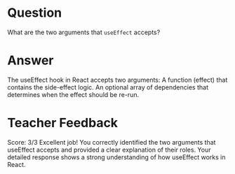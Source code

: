 # Question

What are the two arguments that `useEffect` accepts?

# Answer

The useEffect hook in React accepts two arguments:
A function (effect) that contains the side-effect logic.
An optional array of dependencies that determines when the effect should be re-run.

# Teacher Feedback

Score: 3/3
Excellent job! You correctly identified the two arguments that useEffect accepts and provided a clear explanation of their roles. Your detailed response shows a strong understanding of how useEffect works in React.
